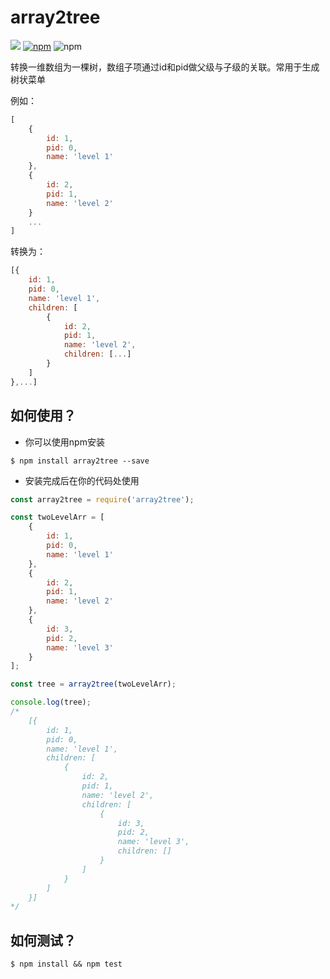 # array2tree

![](https://travis-ci.org/lihang90/array2tree.svg?branch=master)
[![npm](https://img.shields.io/npm/v/array2tree.svg)](https://www.npmjs.com/package/array2tree)
![npm](https://img.shields.io/npm/dm/array2tree.svg)


转换一维数组为一棵树，数组子项通过id和pid做父级与子级的关联。常用于生成树状菜单


例如：
```javascript
[
    {
        id: 1,
        pid: 0,
        name: 'level 1'
    },
    {
        id: 2,
        pid: 1,
        name: 'level 2'
    }
    ...
]
```

转换为：

```javascript
[{
    id: 1,
    pid: 0,
    name: 'level 1',
    children: [
        {
            id: 2,
            pid: 1,
            name: 'level 2',
            children: [...]
        }
    ]
},...]
```

## 如何使用？

* 你可以使用npm安装
```
$ npm install array2tree --save
```

* 安装完成后在你的代码处使用
```javascript
const array2tree = require('array2tree');

const twoLevelArr = [
    {
        id: 1,
        pid: 0,
        name: 'level 1'
    },
    {
        id: 2,
        pid: 1,
        name: 'level 2'
    },
    {
        id: 3,
        pid: 2,
        name: 'level 3'
    }
];

const tree = array2tree(twoLevelArr);

console.log(tree);
/*
    [{
        id: 1,
        pid: 0,
        name: 'level 1',
        children: [
            {
                id: 2,
                pid: 1,
                name: 'level 2',
                children: [
                    {
                        id: 3,
                        pid: 2,
                        name: 'level 3',
                        children: []
                    }
                ]
            }
        ]
    }]
*/
```

## 如何测试？

```
$ npm install && npm test
```